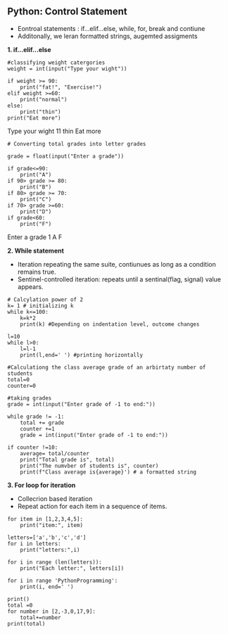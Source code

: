 ## Python: Control Statement
- Eontroal statements : if...elif...else, while, for, break and contiune
- Additonally, we leran formatted strings, augemted assigments

__1. if...elif...else__

```
#classifying weight catergories
weight = int(input("Type your wight"))

if weight >= 90:
    print("fat!", "Exercise!")
elif weight >=60:
    print("normal")
else:
    print("thin")
print("Eat more")
```
Type your wight 11
thin
Eat more

```
# Converting total grades into letter grades

grade = float(input("Enter a grade"))

if grade<=90:
    print("A")
if 90> grade >= 80:
    print("B")
if 80> grade >= 70:
    print("C")
if 70> grade >=60:
    print("D")
if grade<60:
    print("F")
```
Enter a grade 1
A
F

__2. While statement__

- Iteration repeating the same suite, contiunues as long as a condition remains true.
- Sentinel-controlled iteration: repeats until a sentinal(flag, signal) value appears.

```
# Calcylation power of 2
k= 1 # initializing k
while k<=100:
    k=k*2
    print(k) #Depending on indentation level, outcome changes
```

```
l=10
while l>0:
    l=l-1
    print(l,end=' ') #printing horizontally
```

```
#Calculationg the class average grade of an arbirtaty number of students
total=0
counter=0

#taking grades
grade = int(input("Enter grade of -1 to end:"))

while grade != -1:
    total += grade
    counter +=1
    grade = int(input("Enter grade of -1 to end:"))
    
if counter !=10:
    average= total/counter
    print("Total grade is", total)
    print("The numvber of students is", counter)
    print(f"Class average is{average}') # a formatted string
 ```
 
 __3. For loop for iteration__

- Collecrion based iteration
- Repeat action for each item in a sequence of items.

```
for item in [1,2,3,4,5]:
    print("item:", item)
    
letters=['a','b','c','d']
for i in letters:
    print("letters:",i)
```

```
for i in range (len(letters)):
    print("Each letter:", letters[i])

for i in range 'PythonProgramming':
    print(i, end=' ')
    
print()
total =0
for number in [2,-3,0,17,9]:
    total+=number
print(total)
```
